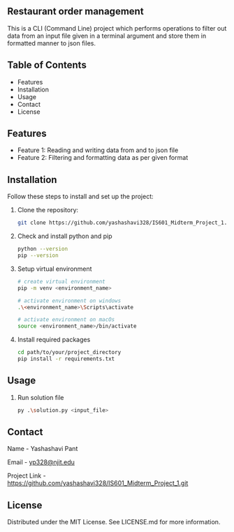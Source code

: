 ## Restaurant order management
This is a CLI (Command Line) project which performs operations to filter out data from an input file given in a terminal argument and store them in formatted manner to json files.

## Table of Contents

- Features
- Installation
- Usage
- Contact
- License

## Features

- Feature 1: Reading and writing data from and to json file
- Feature 2: Filtering and formatting data as per given format

## Installation

Follow these steps to install and set up the project:

1. Clone the repository:
   ```bash
   git clone https://github.com/yashashavi328/IS601_Midterm_Project_1.git

2. Check and install python and pip
   ```bash
   python --version
   pip --version

3. Setup virtual environment
   ```bash
   # create virtual environment
   pip -m venv <environment_name>

   # activate environment on windows
   .\<environment_name>\Scripts\activate

   # activate environment on macOs
   source <environment_name>/bin/activate

4. Install required packages
   ```bash
   cd path/to/your/project_directory
   pip install -r requirements.txt


## Usage

1. Run solution file
   ```bash
   py .\solution.py <input_file>

## Contact

Name - Yashashavi Pant

Email - yp328@njit.edu

Project Link - https://github.com/yashashavi328/IS601_Midterm_Project_1.git

## License

Distributed under the MIT License. See LICENSE.md for more information.
